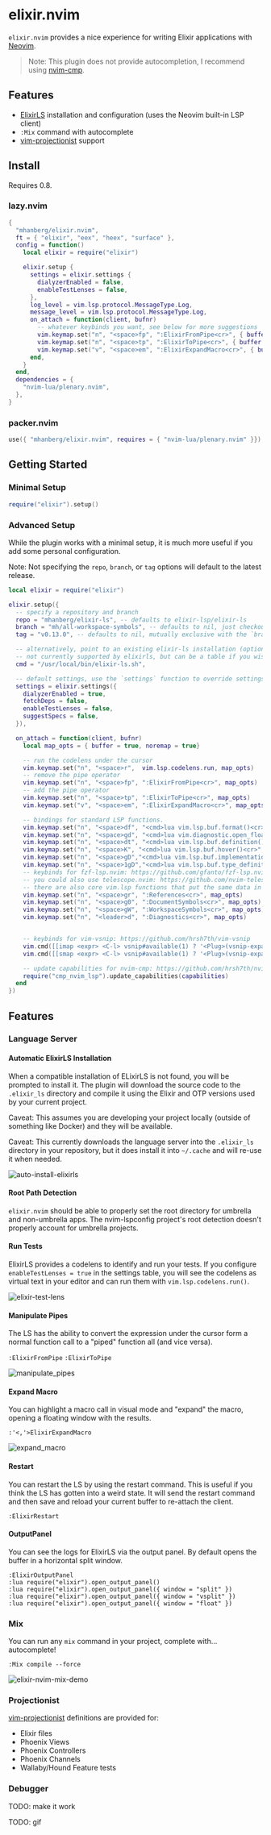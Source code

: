 # elixir.nvim

`elixir.nvim` provides a nice experience for writing Elixir applications with [Neovim](https://github.com/neovim/neovim).

> Note: This plugin does not provide autocompletion, I recommend using [nvim-cmp](https://github.com/hrsh7th/nvim-cmp).

## Features

- [ElixirLS](https://github.com/elixir-lsp/elixir-ls) installation and configuration (uses the Neovim built-in LSP client)
- `:Mix` command with autocomplete
- [vim-projectionist](https://github.com/tpope/vim-projectionist) support

## Install

Requires 0.8.

### lazy.nvim

```lua
{
  "mhanberg/elixir.nvim",
  ft = { "elixir", "eex", "heex", "surface" },
  config = function()
    local elixir = require("elixir")

    elixir.setup {
      settings = elixir.settings {
        dialyzerEnabled = false,
        enableTestLenses = false,
      },
      log_level = vim.lsp.protocol.MessageType.Log,
      message_level = vim.lsp.protocol.MessageType.Log,
      on_attach = function(client, bufnr)
        -- whatever keybinds you want, see below for more suggestions
        vim.keymap.set("n", "<space>fp", ":ElixirFromPipe<cr>", { buffer = true, noremap = true })
        vim.keymap.set("n", "<space>tp", ":ElixirToPipe<cr>", { buffer = true, noremap = true })
        vim.keymap.set("v", "<space>em", ":ElixirExpandMacro<cr>", { buffer = true, noremap = true })
      end,
    }
  end,
  dependencies = {
    "nvim-lua/plenary.nvim",
  },
}
```

### packer.nvim

```lua
use({ "mhanberg/elixir.nvim", requires = { "nvim-lua/plenary.nvim" }})
```

## Getting Started

### Minimal Setup

```lua
require("elixir").setup()
```

### Advanced Setup

While the plugin works with a minimal setup, it is much more useful if you add some personal configuration.

Note: Not specifying the `repo`, `branch`, or `tag` options will default to the latest release.

```lua
local elixir = require("elixir")

elixir.setup({
  -- specify a repository and branch
  repo = "mhanberg/elixir-ls", -- defaults to elixir-lsp/elixir-ls
  branch = "mh/all-workspace-symbols", -- defaults to nil, just checkouts out the default branch, mutually exclusive with the `tag` option
  tag = "v0.13.0", -- defaults to nil, mutually exclusive with the `branch` option

  -- alternatively, point to an existing elixir-ls installation (optional)
  -- not currently supported by elixirls, but can be a table if you wish to pass other args `{"path/to/elixirls", "--foo"}`
  cmd = "/usr/local/bin/elixir-ls.sh",

  -- default settings, use the `settings` function to override settings
  settings = elixir.settings({
    dialyzerEnabled = true,
    fetchDeps = false,
    enableTestLenses = false,
    suggestSpecs = false,
  }),

  on_attach = function(client, bufnr)
    local map_opts = { buffer = true, noremap = true}

    -- run the codelens under the cursor
    vim.keymap.set("n", "<space>r",  vim.lsp.codelens.run, map_opts)
    -- remove the pipe operator
    vim.keymap.set("n", "<space>fp", ":ElixirFromPipe<cr>", map_opts)
    -- add the pipe operator
    vim.keymap.set("n", "<space>tp", ":ElixirToPipe<cr>", map_opts)
    vim.keymap.set("v", "<space>em", ":ElixirExpandMacro<cr>", map_opts)

    -- bindings for standard LSP functions.
    vim.keymap.set("n", "<space>df", "<cmd>lua vim.lsp.buf.format()<cr>", map_opts)
    vim.keymap.set("n", "<space>gd", "<cmd>lua vim.diagnostic.open_float()<cr>", map_opts)
    vim.keymap.set("n", "<space>dt", "<cmd>lua vim.lsp.buf.definition()<cr>", map_opts)
    vim.keymap.set("n", "<space>K", "<cmd>lua vim.lsp.buf.hover()<cr>", map_opts)
    vim.keymap.set("n", "<space>gD","<cmd>lua vim.lsp.buf.implementation()<cr>", map_opts)
    vim.keymap.set("n", "<space>1gD","<cmd>lua vim.lsp.buf.type_definition()<cr>", map_opts)
    -- keybinds for fzf-lsp.nvim: https://github.com/gfanto/fzf-lsp.nvim
    -- you could also use telescope.nvim: https://github.com/nvim-telescope/telescope.nvim
    -- there are also core vim.lsp functions that put the same data in the loclist
    vim.keymap.set("n", "<space>gr", ":References<cr>", map_opts)
    vim.keymap.set("n", "<space>g0", ":DocumentSymbols<cr>", map_opts)
    vim.keymap.set("n", "<space>gW", ":WorkspaceSymbols<cr>", map_opts)
    vim.keymap.set("n", "<leader>d", ":Diagnostics<cr>", map_opts)


    -- keybinds for vim-vsnip: https://github.com/hrsh7th/vim-vsnip
    vim.cmd([[imap <expr> <C-l> vsnip#available(1) ? '<Plug>(vsnip-expand-or-jump)' : '<C-l>']])
    vim.cmd([[smap <expr> <C-l> vsnip#available(1) ? '<Plug>(vsnip-expand-or-jump)' : '<C-l>']])

    -- update capabilities for nvim-cmp: https://github.com/hrsh7th/nvim-cmp
    require("cmp_nvim_lsp").update_capabilities(capabilities)
  end
})
```

## Features

### Language Server

#### Automatic ElixirLS Installation

When a compatible installation of ELixirLS is not found, you will be prompted to install it. The plugin will download the source code to the `.elixir_ls` directory and compile it using the Elixir and OTP versions used by your current project.

Caveat: This assumes you are developing your project locally (outside of something like Docker) and they will be available.

Caveat: This currently downloads the language server into the `.elixir_ls` directory in your repository, but it does install it into `~/.cache` and will re-use it  when needed.

![auto-install-elixirls](https://user-images.githubusercontent.com/5523984/160333851-94d448d9-5c80-458c-aa0d-4c81528dde8f.gif)

#### Root Path Detection

`elixir.nvim` should be able to properly set the root directory for umbrella and non-umbrella apps. The nvim-lspconfig project's root detection doesn't properly account for umbrella projects.

#### Run Tests

ElixirLS provides a codelens to identify and run your tests. If you configure `enableTestLenses = true` in the settings table, you will see the codelens as virtual text in your editor and can run them with `vim.lsp.codelens.run()`.

![elixir-test-lens](https://user-images.githubusercontent.com/5523984/159722637-ef1586d5-9d47-4e1a-b68b-6a90ad744098.gif)

#### Manipulate Pipes

The LS has the ability to convert the expression under the cursor form a normal function call to a "piped" function all (and vice versa).

`:ElixirFromPipe`
`:ElixirToPipe`

![manipulate_pipes](https://user-images.githubusercontent.com/5523984/160508641-cedb6ebf-3ec4-4229-9708-aa360b15a2d5.gif)

#### Expand Macro

You can highlight a macro call in visual mode and "expand" the macro, opening a floating window with the results.

`:'<,'>ElixirExpandMacro`

![expand_macro](https://user-images.githubusercontent.com/5523984/162372669-4782baba-1889-4145-8a4f-e3bf13a6450d.gif)

#### Restart

You can restart the LS by using the restart command. This is useful if you think the LS has gotten into a weird state. It will send the restart command and then save and reload your current buffer to re-attach the client.

`:ElixirRestart`

#### OutputPanel

You can see the logs for ElixirLS via the output panel. By default opens the buffer in a horizontal split window.

```
:ElixirOutputPanel
:lua require("elixir").open_output_panel()
:lua require("elixir").open_output_panel({ window = "split" })
:lua require("elixir").open_output_panel({ window = "vsplit" })
:lua require("elixir").open_output_panel({ window = "float" })
```

### Mix

You can run any `mix` command in your project, complete with... autocomplete!

`:Mix compile --force`

![elixir-nvim-mix-demo](https://user-images.githubusercontent.com/5523984/181859468-19d47a55-3f63-4af5-8698-4b5dd3459141.gif)

### Projectionist

[vim-projectionist](https://github.com/tpope/vim-projectionist) definitions are provided for:

- Elixir files
- Phoenix Views
- Phoenix Controllers
- Phoenix Channels
- Wallaby/Hound Feature tests

### Debugger

TODO: make it work

TODO: gif
